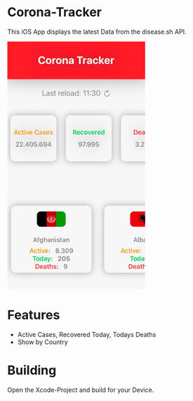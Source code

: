 # Corona-Tracker
This iOS App displays the latest Data from the disease.sh API.

![alt text](https://github.com/chrizzly0/Corona-Tracker/blob/main/Picture1.png?raw=true)

# Features
- Active Cases, Recovered Today, Todays Deaths
- Show by Country

# Building
Open the Xcode-Project and build for your Device.
